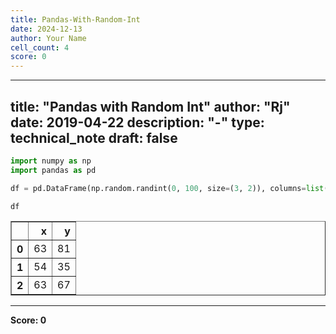 ```yaml
---
title: Pandas-With-Random-Int
date: 2024-12-13
author: Your Name
cell_count: 4
score: 0
---
```


---
title: "Pandas with Random Int"
author: "Rj"
date: 2019-04-22
description: "-"
type: technical_note
draft: false
---

```python
import numpy as np
import pandas as pd
```


```python
df = pd.DataFrame(np.random.randint(0, 100, size=(3, 2)), columns=list('xy'))
```


```python
df
```




<div>
<style scoped>
    .dataframe tbody tr th:only-of-type {
        vertical-align: middle;
    }

    .dataframe tbody tr th {
        vertical-align: top;
    }

    .dataframe thead th {
        text-align: right;
    }
</style>
<table border="1" class="dataframe">
  <thead>
    <tr style="text-align: right;">
      <th></th>
      <th>x</th>
      <th>y</th>
    </tr>
  </thead>
  <tbody>
    <tr>
      <th>0</th>
      <td>63</td>
      <td>81</td>
    </tr>
    <tr>
      <th>1</th>
      <td>54</td>
      <td>35</td>
    </tr>
    <tr>
      <th>2</th>
      <td>63</td>
      <td>67</td>
    </tr>
  </tbody>
</table>
</div>




---
**Score: 0**